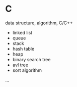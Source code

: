 # C
data structure, algorithm, C/C++

- linked list
- queue
- stack
- hash table
- heap
- binary search tree
- avl tree
- sort algorithm

...
